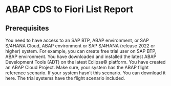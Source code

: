 # ABAP CDS to Fiori List Report

## Prerequisites
You need to have access to an SAP BTP, ABAP environment, or SAP S/4HANA Cloud, ABAP environment or SAP S/4HANA (release 2022 or higher) system.
For example, you can create free trial user on SAP BTP, ABAP environment.
You have downloaded and installed the latest ABAP Development Tools (ADT) on the latest Eclipse© platform.
You have created an ABAP Cloud Project.
Make sure, your system has the ABAP flight reference scenario. If your system hasn’t this scenario. You can download it here. The trial systems have the flight scenario included.